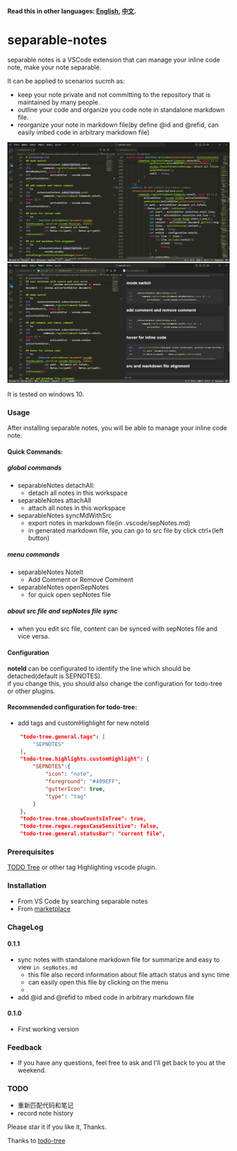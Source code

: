**Read this in other languages: [English](README.md), [中文](README_ZH.md).**

# separable-notes 
separable notes is a VSCode extension that can manage your inline code note, make your note separable.

It can be applied to scenarios sucmh as:
* keep your note private and not committing to the repository that is maintained by many people.
* outline your code and organize you code note in standalone markdown file.
* reorganize your note in markdown file(by define @id and @refid, can easily imbed code in arbitrary markdown file)

![demo1](pic/demo1.PNG)
![demo2](pic/demo2.PNG)

It is tested on windows 10.

### Usage
After installing separable notes, you will be able to manage your inline code note.

#### Quick Commands:
##### global commands
* separableNotes detachAll:
   * detach all notes in this workspace 
* separableNotes attachAll
  * attach all notes in this workspace
* separableNotes syncMdWithSrc
  * export notes in markdown file(in .vscode/sepNotes.md)
  * in generated markdown file, you can go to src file by click ctrl+(left button)
##### menu commands
* separableNotes NoteIt
  * Add Comment or Remove Comment
* separableNotes openSepNotes
  * for quick open sepNotes file

##### about src file and sepNotes file sync
* when you edit src file, content can be synced with sepNotes file and vice versa.

#### Configuration
**noteId** can be configurated to identify the line which should be detached(default is SEPNOTES).
 \
if you change this, you should also change the configuration for todo-tree or other plugins.

#### Recommended configuration for todo-tree:
* add tags and  customHighlight for new noteId
```json
    "todo-tree.general.tags": [
        "SEPNOTES"
    ],
    "todo-tree.highlights.customHighlight": {
        "SEPNOTES":{
            "icon": "note",
            "foreground": "#409EFF",
            "gutterIcon": true,
            "type": "tag"
        }
    },
    "todo-tree.tree.showCountsInTree": true,
    "todo-tree.regex.regexCaseSensitive": false,
    "todo-tree.general.statusBar": "current file",
```

### Prerequisites
[TODO Tree](https://marketplace.visualstudio.com/items?itemName=Gruntfuggly.todo-tree) or other tag Highlighting vscode plugin.


### Installation
* From VS Code by searching separable notes
* From [marketplace](https://marketplace.visualstudio.com/items?itemName=hurly.separable-notes)
### ChageLog

#### 0.1.1
* sync notes with standalone markdown file for summarize and easy to view  ``in sepNotes.md``
  * this file also record information about file attach status and sync time
  * can easily open this file by clicking on the menu
  * 
* add @id and @refid to mbed code in arbitrary markdown file

#### 0.1.0
* First working version


### Feedback
* If you have any questions, feel free to ask and I'll get back to you at the weekend.


### TODO
* 重新匹配代码和笔记
* record note history

Please star it if you like it, Thanks.

Thanks to [todo-tree](https://github.com/Gruntfuggly/todo-tree)